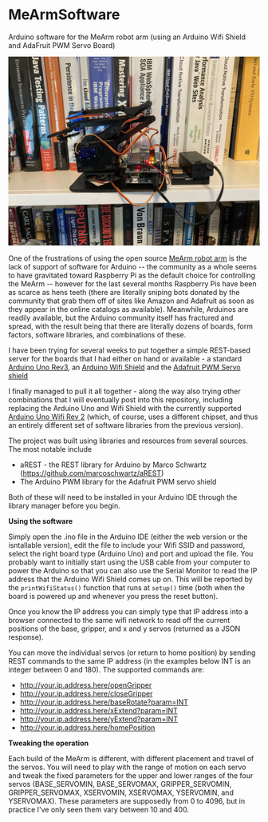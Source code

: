 # MeArmSoftware
Arduino software for the MeArm robot arm (using an Arduino Wifi Shield and AdaFruit PWM Servo Board)

![Mearm build with Arduino Shields](./images/MeArmBuildwithArduinoShields.jpg)

One of the frustrations of using the open source [MeArm robot arm](https://www.thingiverse.com/thing:360108) is the lack of support of software for Arduino -- the community as a whole seems to have gravitated toward Raspberry Pi as the default choice for controlling the MeArm -- however for the last several months Raspberry Pis have been as scarce as hens teeth (there are literally sniping bots donated by the community that grab them off of sites like Amazon and Adafruit as soon as they appear in the online catalogs as available).  Meanwhile, Arduinos are readily available, but the Arduino community itself has fractured and spread, with the result being that there are literally dozens of boards, form factors, software libraries, and combinations of these.

I have been trying for several weeks to put together a simple REST-based server for the boards that I had either on hand or available - a standard [Arduino Uno Rev3](https://store-usa.arduino.cc/products/arduino-uno-rev3), an [Arduino Wifi Shield](https://www.sparkfun.com/products/retired/11287) and the [Adafruit PWM Servo shield](https://www.adafruit.com/product/1411?gclid=Cj0KCQiA7bucBhCeARIsAIOwr--_LZ_OsnZebVt89jlr0gecEERaLyTYsC1oAsb4bOj-4omWjSup22YaAlG3EALw_wcB)

I finally managed to pull it all together - along the way also trying other combinations that I will eventually post into this repository, including replacing the Arduino Uno and Wifi Shield with the currently supported [Arduino Uno Wifi Rev 2](https://store.arduino.cc/products/arduino-uno-wifi-rev2) (which, of course, uses a different chipset, and thus an entirely different set of software libraries from the previous version).

The project was built using libraries and resources from several sources.  The most notable include

- aREST - the REST library for Arduino by Marco Schwartz (https://github.com/marcoschwartz/aREST)
- The Arduino PWM library for the Adafruit PWM servo shield

Both of these will need to be installed in your Arduino IDE through the library manager before you begin.

**Using the software**

Simply open the .ino file in the Arduino IDE (either the web version or the isntallable version), edit the file to include your Wifi SSID and password, select the right board type (Arduino Uno) and port and upload the file.  You probably want to initially start using the USB cable from your computer to power the Arduino so that you can also use the Serial Monitor to read the IP address that the Arduino Wifi Shield comes up on.  This will be reported by the `printWifiStatus()` function that runs at `setup()` time (both when the board is powered up and whenever you press the reset button).

Once you know the IP address you can simply type that IP address into a browser connected to the same wifi network to read off the current positions of the base, gripper, and x and y servos (returned as a JSON response).

You can move the individual servos (or return to home position) by sending REST commands to the same IP address (in the examples below INT is an integer between 0 and 180).  The supported commands are:

- http://your.ip.address.here/openGripper
- http://your.ip.address.here/closeGripper
- http://your.ip.address.here/baseRotate?param=INT
- http://your.ip.address.here/xExtend?param=INT
- http://your.ip.address.here/yExtend?param=INT
- http://your.ip.address.here/homePosition

**Tweaking the operation**

Each build of the MeArm is different, with different placement and travel of the servos.  You will need to play with the range of motion on each servo and tweak the fixed parameters for the upper and lower ranges of the four servos (BASE_SERVOMIN, BASE_SERVOMAX, GRIPPER_SERVOMIN, GRIPPER_SERVOMAX, XSERVOMIN, XSERVOMAX, YSERVOMIN, and YSERVOMAX).  These parameters are supposedly from 0 to 4096, but in practice I've only seen them vary between 10 and 400.
